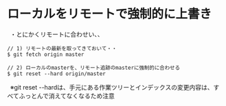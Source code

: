 # ローカルをリモートで強制的に上書き


&ensp;・とにかくリモートに合わせい、、<br>
```git
// 1) リモートの最新を取ってきておいて・・
$ git fetch origin master

// 2) ローカルのmasterを、リモート追跡のmasterに強制的に合わせる
$ git reset --hard origin/master
```
&ensp;※git reset --hardは、手元にある作業ツリーとインデックスの変更内容は、すべてふっとんで消えてなくなるため注意

<br>
